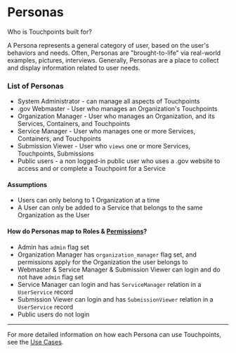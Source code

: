 # Personas

Who is Touchpoints built for?

A Persona represents a general category of user,
based on the user's behaviors and needs.
Often, Personas are "brought-to-life" via real-world examples, pictures, interviews.
Generally, Personas are a place to collect and display information related to user needs.

### List of Personas

* System Administrator - can manage all aspects of Touchpoints
* .gov Webmaster - User who manages an Organization's Touchpoints
* Organization Manager - User who manages an Organization, and its Services, Containers, and Touchpoints
* Service Manager - User who manages one or more Services, Containers, and Touchpoints
* Submission Viewer - User who `views` one or more Services, Touchpoints, Submissions
* Public users - a non logged-in public user who uses a .gov website to access and or complete a Touchpoint for a Service

#### Assumptions

* Users can only belong to 1 Organization at a time
* A User can only be added to a Service that belongs to the same Organization as the User

#### How do Personas map to Roles & [Permissions](PERMISSIONS.md)?

* Admin has `admin` flag set
* Organization Manager has `organization_manager` flag set, and permissions apply for the Organization the user belongs to
* Webmaster & Service Manager & Submission Viewer can login and do not have `admin` flag set
* Service Manager can login and has `ServiceManager` relation in a `UserService` record
* Submission Viewer can login and has `SubmissionViewer` relation in a `UserService` record
* Public users do not login

---

For more detailed information on how each Persona can use Touchpoints, see
the [Use Cases](USE_CASES.md).
